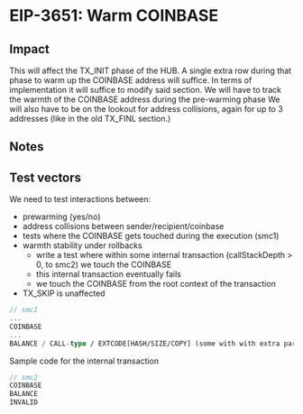 # EIP-3651: Warm COINBASE

## Impact

This will affect the TX_INIT phase of the HUB.
A single extra row during that phase to warm up the COINBASE address will suffice.
In terms of implementation it will suffice to modify said section.
We will have to track the warmth of the COINBASE address during the pre-warming phase
We will also have to be on the lookout for address collisions, again for up to 3 addresses (like in the old TX_FINL section.)

## Notes

## Test vectors

We need to test interactions between:
- prewarming (yes/no)
- address collisions between sender/recipient/coinbase
- tests where the COINBASE gets touched during the execution (smc1)
- warmth stability under rollbacks
    - write a test where within some internal transaction (callStackDepth > 0, to smc2) we touch the COINBASE
    - this internal transaction eventually fails
    - we touch the COINBASE from the root context of the transaction
- TX_SKIP is unaffected


```rust
// smc1
...
COINBASE
...
BALANCE / CALL-type / EXTCODE[HASH/SIZE/COPY] (some with with extra parameters) / SELFDESTRUCT
```

Sample code for the internal transaction
```rust
// smc2
COINBASE
BALANCE
INVALID
```
